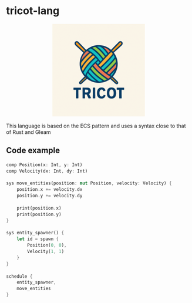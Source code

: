 # tricot-lang

<p align="center">
  <img src="assets/logo_tricot.png" alt="logo" width="50%">
</p>

This language is based on the ECS pattern and uses a syntax close to that of Rust and Gleam

## Code example

```rust
comp Position(x: Int, y: Int)
comp Velocity(dx: Int, dy: Int)

sys move_entities(position: mut Position, velocity: Velocity) {
    position.x += velocity.dx
    position.y += velocity.dy

    print(position.x)
    print(position.y)
}

sys entity_spawner() {
    let id = spawn {
        Position(0, 0),
        Velocity(1, 1)
    }
}

schedule {
    entity_spawner,
    move_entities
}
```
